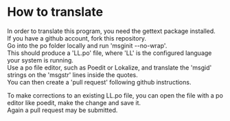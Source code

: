 # How to translate

In order to translate this program, you need the gettext package installed.  
If you have a github account, fork this repository.  
Go into the po folder locally and run 'msginit --no-wrap'.  
This should produce a 'LL.po' file, where 'LL' is the configured language your system is running.  
Use a po file editor, such as Poedit or Lokalize, and translate the 'msgid' strings on the 'msgstr' lines inside the quotes.  
You can then create a 'pull request' following github instructions.  
  
To make corrections to an existing LL.po file, you can open the file with a po editor like poedit, make the change and save it.  
Again a pull request may be submitted.

